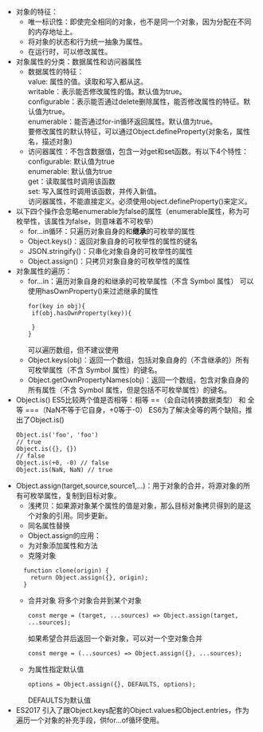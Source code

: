 - 对象的特征：
  - 唯一标识性：即使完全相同的对象，也不是同一个对象，因为分配在不同的内存地址上。
  - 将对象的状态和行为统一抽象为属性。
  - 在运行时，可以修改属性。
- 对象属性的分类：数据属性和访问器属性
  - 数据属性的特征：   
    value: 属性的值。读取和写入都从这。   
    writable：表示能否修改属性的值。默认值为true。   
    configurable：表示能否通过delete删除属性，能否修改属性的特征。默认值为true。   
    enumerable：能否通过for-in循环返回属性。默认值为true。    
    要修改属性的默认特征，可以通过Object.defineProperty(对象名，属性名，描述对象)   
  - 访问器属性：不包含数据值，包含一对get和set函数。有以下4个特性：   
    configurable: 默认值为true    
    enumerable: 默认值为true   
    get：读取属性时调用该函数   
    set: 写入属性时调用该函数，并传入新值。   
    访问器属性，不能直接定义。必须使用object.defineProperty()来定义。 
- 以下四个操作会忽略enumerable为false的属性（enumerable属性，称为可枚举性，该属性为false，则意味着不可枚举）
  - for...in循环：只遍历对象自身的和**继承**的可枚举的属性
  - Object.keys()：返回对象自身的可枚举性的属性的键名
  - JSON.stringify()：只串化对象自身的可枚举性的属性
  - Object.assign()：只拷贝对象自身的可枚举性的属性
- 对象属性的遍历：
  - for...in：遍历对象自身的和继承的可枚举属性（不含 Symbol 属性）
     可以使用hasOwnProperty()来过滤继承的属性   
     ```
     for(key in obj){
      if(obj.hasOwnProperty(key)){
        
      }
     }
     ```     
     可以遍历数组，但不建议使用
  - Object.keys(obj)：返回一个数组，包括对象自身的（不含继承的）所有可枚举属性（不含 Symbol 属性）的键名。
  - Object.getOwnPropertyNames(obj)：返回一个数组，包含对象自身的所有属性（不含 Symbol 属性，但是包括不可枚举属性）的键名。
- Object.is()
  ES5比较两个值是否相等：相等 ==（会自动转换数据类型） 和 全等 ===（NaN不等于它自身，+0等于-0）
  ES6为了解决全等的两个缺陷，推出了Object.is()
  ```
  Object.is('foo', 'foo')
  // true
  Object.is({}, {})
  // false
  Object.is(+0, -0) // false
  Object.is(NaN, NaN) // true
  ```
- Object.assign(target,source,source1,...)：用于对象的合并，将源对象的所有可枚举属性，复制到目标对象。
   - 浅拷贝：如果源对象某个属性的值是对象，那么目标对象拷贝得到的是这个对象的引用。同步更新。
   - 同名属性替换
  - Object.assign的应用：
   - 为对象添加属性和方法
   - 克隆对象
    ```
      function clone(origin) {
        return Object.assign({}, origin);
      }
    ```
  - 合并对象
    将多个对象合并到某个对象
    ```
    const merge = (target, ...sources) => Object.assign(target, ...sources);
    ```
    如果希望合并后返回一个新对象，可以对一个空对象合并
    ```
    const merge = (...sources) => Object.assign({}, ...sources);
    ```
  - 为属性指定默认值
    ```
    options = Object.assign({}, DEFAULTS, options);
    ```
    DEFAULTS为默认值
-  ES2017 引入了跟Object.keys配套的Object.values和Object.entries，作为遍历一个对象的补充手段，供for...of循环使用。    
  
